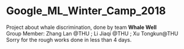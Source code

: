 # Google_ML_Winter_Camp_2018
Project about whale discrimination, done by team **Whale Well**  
Group Member: Zhang Lan @THU ; Li Jiaqi @THU ; Xu Tongkun@THU  
Sorry for the rough works done in less than 4 days.

